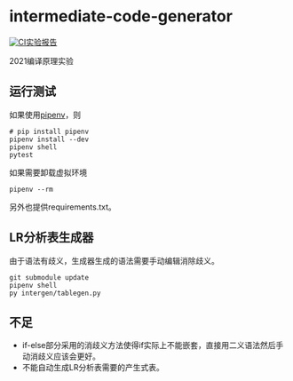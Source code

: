 # intermediate-code-generator
[![CI](https://github.com/melonedo/intermediate-code-generator/actions/workflows/app.yaml/badge.svg)](https://github.com/melonedo/intermediate-code-generator/actions/workflows/app.yaml/)[实验报告](report/编译原理实验报告.md)

2021编译原理实验

## 运行测试
如果使用[pipenv](https://pipenv.pypa.io/en/latest/)，则
```shell
# pip install pipenv
pipenv install --dev
pipenv shell
pytest
```
如果需要卸载虚拟环境
```shell
pipenv --rm
```

另外也提供requirements.txt。

## LR分析表生成器
由于语法有歧义，生成器生成的语法需要手动编辑消除歧义。
```shell
git submodule update
pipenv shell
py intergen/tablegen.py
```

## 不足
- if-else部分采用的消歧义方法使得if实际上不能嵌套，直接用二义语法然后手动消歧义应该会更好。
- 不能自动生成LR分析表需要的产生式表。
